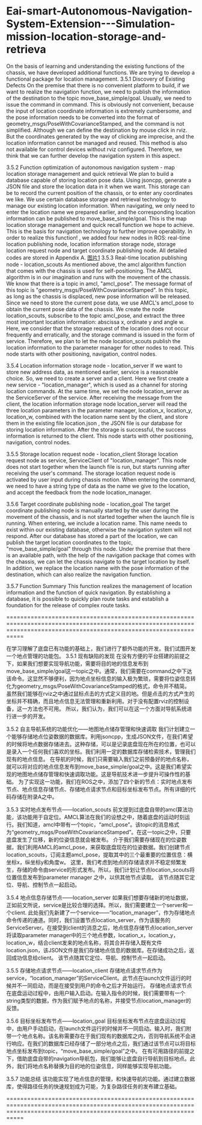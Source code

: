 # Eai-smart-Autonomous-Navigation-System-Extension---Simulation-mission-location-storage-and-retrieva
On the basis of learning and understanding the existing functions of the chassis, we have developed additional functions. We are trying to develop a functional package for location management.
3.5.1 Discovery of Existing Defects
On the premise that there is no convenient platform to build, if we want to realize the navigation function, we need to publish the information of the destination to the topic move_base_simple/goal. Usually, we need to issue the command in command. This is obviously not convenient, because the input of location coordinate information is extremely cumbersome, and the pose information needs to be converted into the format of geometry_msgs/PoseWithCovarianceStamped, and the command is not simplified.
Although we can define the destination by mouse click in rviz. But the coordinates generated by the way of clicking are imprecise, and the location information cannot be managed and reused. This method is also not available for control devices without rviz configured.
Therefore, we think that we can further develop the navigation system in this aspect.

3.5.2 Function optimization of autonomous navigation system - map location storage management and quick retrieval
We plan to build a database capable of storing location pose data. Using jsoncpp, generate a JSON file and store the location data in it when we want. This storage can be to record the current position of the chassis, or to enter any coordinates we like. We use certain database storage and retrieval technology to manage our existing location information.
When navigating, we only need to enter the location name we prepared earlier, and the corresponding location information can be published to move_base_simple/goal. This is the map location storage management and quick recall function we hope to achieve. This is the basis for navigation technology to further improve operability.
In order to realize this function!
, we added four new nodes in ROS: real-time location publishing node, location information storage node, storage location request node and target coordinate publishing node. All detailed codes are stored in Appendix A.
[图片1](https://user-images.githubusercontent.com/55082714/205218716-492ac2b8-a8e4-4276-a780-4676a87fb925.png)
3.5.3 Real-time location publishing node - location_scouts
As mentioned above, the amcl algorithm function that comes with the chassis is used for self-positioning. The AMCL algorithm is in our imagination and runs with the movement of the chassis. We know that there is a topic in amcl, "amcl_pose". The message format of this topic is "geometry_msgs/PoseWithCovarianceStamped". In this topic, as long as the chassis is displaced, new pose information will be released.
Since we need to store the current pose data, we use AMCL's amcl_pose to obtain the current pose data of the chassis. We create the node location_scouts, subscribe to the topic amcl_pose, and extract the three most important location information: abscissa x, ordinate y and angle w.
Here, we consider that the storage request of the location does not occur frequently and erratically, and the storage command is issued in the form of service. Therefore, we plan to let the node location_scouts publish the location information to the parameter manager for other nodes to read.
This node starts with other positioning, navigation, control nodes.

3.5.4 Location information storage node - location_server
If we want to store new address data, as mentioned earlier, service is a reasonable choice. So, we need to create a server and a client.
Here we first create a new service - "location_manager", which is used as a channel for storing location commands. At the same time, we set the node location_server as the ServiceServer of the service. After receiving the message from the client, the location information storage node location_server will read the three location parameters in the parameter manager, location_x, location_y, location_w, combined with the location name sent by the client, and store them in the existing file location.json , the JSON file is our database for storing location information. After the storage is successful, the success information is returned to the client.
This node starts with other positioning, navigation, control nodes.

3.5.5 Storage location request node - location_client
Storage location request node as service, ServiceClient of "location_manager". This node does not start together when the launch file is run, but starts running after receiving the user's command.
The storage location request node is activated by user input during chassis motion. When entering the command, we need to have a string type of data as the name we give to the location, and accept the feedback from the node location_manager.

3.5.6 Target coordinate publishing node - location_goal
The target coordinate publishing node is manually started by the user during the movement of the chassis, and is not started together when the launch file is running. When entering, we include a location name. This name needs to exist within our existing database, otherwise the navigation system will not respond. After our database has stored a part of the location, we can publish the target location coordinates to the topic, "move_base_simple/goal" through this node.
Under the premise that there is an available path, with the help of the navigation package that comes with the chassis, we can let the chassis navigate to the target location by itself. In addition, we replace the location name with the pose information of the destination, which can also realize the navigation function.

3.5.7 Function Summary
This function realizes the management of location information and the function of quick navigation. By establishing a database, it is possible to quickly plan route tasks and establish a foundation for the release of complex route tasks.

=======================================================================================================================================================================

在学习理解了底盘已有功能的基础上，我们进行了额外功能的开发。我们试图开发一个地点管理的功能包。
3.5.1 现有缺陷的发现
在没有方便的平台搭建的前提之下，如果我们想要实现导航功能，需要将目的地的信息发布到move_base_simple/goal这一topic之中。通常，我们需要在command之中下达该命令。这显然不够便利，因为地点坐标信息的输入极为繁琐，需要将位姿信息转化为geometry_msgs/PoseWithCovarianceStamped的格式，命令并不精简。
虽然我们能够在rviz之中通过鼠标点击的方式定义目的地。但是点击的方式产生的坐标并不精确，而且地点信息无法管理和重新利用。对于没有配置rviz的控制设备，这一方法也不可用。
所以，我们认为，我们可以在这一个方面对导航系统进行进一步的开发。

3.5.2 自主导航系统的功能优化——地图地点储存管理和快速调取
我们计划建立一个能够存储地点位姿数据的数据库。利用jsoncpp，生成JSON文件，在我们希望的时候将地点数据存储进去。这种存储，可以是记录底盘现在所在的位置，也可以是录入一个任何我们喜欢的坐标。我们利用一定的数据库存储检索技术，管理我们现有的地点信息。
在导航的时候，我们只需要输入我们之前预备好的地点名称，就可以将对应的地点信息发布到move_base_simple/goal之中。这是我们希望实现的地图地点储存管理和快速调取功能。这是导航技术进一步提升可操作性的基础。
为了实现这一功能，我们在ROS之中，添加了四个新的节点：实时地点发布节点、地点信息存储节点、存储地点请求节点和目标坐标发布节点。所有详细的代码存储在附录A之中。

3.5.3 实时地点发布节点——location_scouts
前文提到过底盘自带的amcl算法功能，该功能用于自定位。AMCL算法在我们的设想之中，随着底盘的运动时刻运行。我们知道，amcl中带有一个topic，“amcl_pose”。该topic的消息格式为“geometry_msgs/PoseWithCovarianceStamped”。在这一topic之中，只要底盘发生了位移，新的位姿信息就会被发布。
介于我们需要存储现在的位姿数据，我们利用AMCL的amcl_pose，来获取底盘现在的位姿数据。我们创建节点location_scouts，订阅主题amcl_pose，提取其中的三个最重要的位置信息：横坐标x，纵坐标y和角度w。
这里，我们考虑到地点的存储请求并不稳定频繁发生，存储的命令由service的形式发布。所以，我们计划让节点location_scouts将位置信息发布到parameter manager 之中，以供其他节点读取。
该节点随其它定位、导航、控制节点一起启动。

3.5.4	地点信息存储节点——location_server
如果我们想要存储新的地址数据，正如前文所说，service是比较合理的选择。所以，我们需要建立一个server和一个client.
此处我们先新建了一个service——“location_manager”，作为存储地点命令传递的通道。同时，我们设置节点location_server，作为该服务的ServiceServer。在接受到client的消息之后，地点信息存储节点location_server将读取parameter manager中的三个地点参数，location_x，location_y，location_w，结合client发来的地点名称，将其合并存储入既有文件location.json，该JSON文件是我们存储地点信息的数据库。在存储成功之后，返回成功信息给client。
该节点随其它定位、导航、控制节点一起启动。

3.5.5	存储地点请求节点——location_client
存储地点请求节点作为service，“location_manager”的ServiceClient。此节点在launch文件运行的时候并不一同启动，而是在接受到用户的命令之后才开始运行。
存储地点请求节点在底盘运动过程中，由用户输入启动。在输入指令的时候，我们需要带有一个string类型的数据，作为我们赋予地点的名称，并接受节点location_manager的反馈。

3.5.6	目标坐标发布节点——location_goal
目标坐标发布节点在底盘运动过程中，由用户手动启动，在launch文件运行的时候并不一同启动。输入时，我们附带一个地点名称。该名称需要存在于我们现有的数据库之内，否则导航系统不会进行响应。在我们的数据库已经存储了一部分地点之后，我们通过该节点可以将目标地点坐标发布到topic，“move_base_simple/goal”之中。
在有可用路径的前提之下，借助底盘自带的navigation导航包，我们能够让底盘自行导航到目标地点。此外，我们将地点名称替换为目的地的位姿信息，同样能够实现导航功能。

3.5.7 功能总结
该功能实现了地点信息的管理，和快速导航的功能。通过建立数据库，使得路径任务的快速规划成为可能，为复杂路径任务的发布建立基础。

=======================================================================================================================================================================
